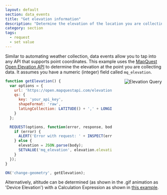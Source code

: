 ```yaml
---
layout: default
section: data_events
title: "Get elevation information"
description: "Determine the elevation of the location you are collecting data."
category: section
tags:
  - request
  - set value
---
```


Similar to automating weather collection, data events allow you to tap into any API that supports point coordinates. This example uses the [MapQuest Open Elevation API](https://developer.mapquest.com/documentation/open/elevation-api/elevation-profile/get/) to determine the elevation at the point you are collecting data. It assumes you have a numeric (integer) field called `mq_elevation`.

<img src="../media/fulcrum-elev-data-event.gif" alt="Elevation Query" style="float: right; margin-left: 40px;" />

``` js
function getElevation() {
  var options = {
    url: 'https://open.mapquestapi.com/elevation/v1/profile',
    qs: {
      key: 'your_api_key',
      shapeFormat: 'raw',
      latLngCollection: LATITUDE() + ',' + LONGITUDE()
    }
  };

  REQUEST(options, function(error, response, body) {
    if (error) {
      ALERT('Error with request: ' + INSPECT(error));
    } else {
      elevation = JSON.parse(body);
      SETVALUE('mq_elevation', elevation.elevationProfile[0].height);
    }
  });
}

ON('change-geometry', getElevation);
```

Alternatively, altitude can be determined (as shown in the .gif animation as 'Device Elevation') with a Calculation Expression as shown in [this example](http://developer.fulcrumapp.com/expressions/examples/altitude/).
